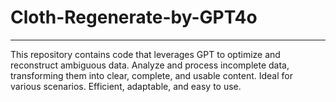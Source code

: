 # Cloth-Regenerate-by-GPT4o

___

This repository contains code that leverages GPT to optimize and reconstruct ambiguous data. Analyze and process incomplete data, transforming them into clear, complete, and usable content. Ideal for various scenarios. Efficient, adaptable, and easy to use.
